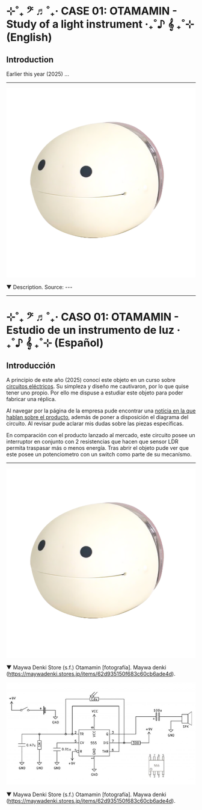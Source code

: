 # ⊹˚₊ 𝄢 ♬˚₊‧ CASE 01: OTAMAMIN - Study of a light instrument ‧₊˚♪ 𝄞 ₊˚⊹ (English)

## Introduction

Earlier this year (2025) ...

***

![image](./image/fit=cover,w=920,h=920.png)

▼ Description. Source: ---




---------------------------------------------------------------------------------------
# ⊹˚₊ 𝄢 ♬˚₊‧ CASO 01: OTAMAMIN - Estudio de un instrumento de luz ‧₊˚♪ 𝄞 ₊˚⊹ (Español)

## Introducción

A principio de este año (2025) conocí este objeto en un curso sobre [circuitos eléctricos](https://github.com/disenoUDP/dis8644-2025-1-proyectos). Su simpleza y diseño me cautivaron, por lo que quise tener uno propio. Por ello me dispuse a estudiar este objeto para poder fabricar una réplica.

Al navegar por la página de la empresa pude encontrar una [noticia en la que hablan sobre el producto](https://www.maywadenki.com/news/otamamin/), además de poner a disposición el diagrama del circuito. Al revisar pude aclarar mis dudas sobre las piezas específicas.

En comparación con el producto lanzado al mercado, este circuito posee un interruptor en conjunto con 2 resistencias que hacen que sensor LDR permita traspasar más o menos energía. Tras abrir el objeto pude ver que este posee un potenciometro con un switch como parte de su mecanísmo. 


***

![image](./image/fit=cover,w=920,h=920.png)

▼ Maywa Denki Store (s.f.) Otamamin [fotografía]. Maywa denki (https://maywadenki.stores.jp/items/62d935150f683c60cb6ade4d).

![image](./image/diagram-otomamin.jpg)

▼ Maywa Denki Store (s.f.) Otamamin [fotografía]. Maywa denki (https://maywadenki.stores.jp/items/62d935150f683c60cb6ade4d).
